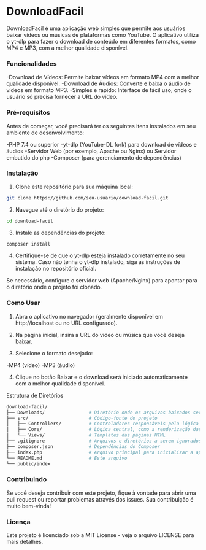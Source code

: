 # DownloadFacil

DownloadFacil é uma aplicação web simples que permite aos usuários baixar vídeos ou músicas de plataformas como YouTube. O aplicativo utiliza o yt-dlp para fazer o download de conteúdo em diferentes formatos, como MP4 e MP3, com a melhor qualidade disponível.

### Funcionalidades

-Download de Vídeos: Permite baixar vídeos em formato MP4 com a melhor qualidade disponível.
-Download de Áudios: Converte e baixa o áudio de vídeos em formato MP3.
-Simples e rápido: Interface de fácil uso, onde o usuário só precisa fornecer a URL do vídeo.

### Pré-requisitos
Antes de começar, você precisará ter os seguintes itens instalados em seu ambiente de desenvolvimento:

-PHP 7.4 ou superior
-yt-dlp (YouTube-DL fork) para download de vídeos e áudios
-Servidor Web (por exemplo, Apache ou Nginx) ou Servidor embutido do php
-Composer (para gerenciamento de dependências)

### Instalação

1. Clone este repositório para sua máquina local:

```bash
git clone https://github.com/seu-usuario/download-facil.git
```

2. Navegue até o diretório do projeto:

```bash
cd download-facil
```

3. Instale as dependências do projeto:

```bash
composer install
```

4. Certifique-se de que o yt-dlp esteja instalado corretamente no seu sistema. Caso não tenha o yt-dlp instalado, siga as instruções de instalação no repositório oficial.

Se necessário, configure o servidor web (Apache/Nginx) para apontar para o diretório onde o projeto foi clonado.

### Como Usar

1. Abra o aplicativo no navegador (geralmente disponível em http://localhost ou no URL configurado).

2. Na página inicial, insira a URL do vídeo ou música que você deseja baixar.

3. Selecione o formato desejado:

-MP4 (vídeo)
-MP3 (áudio)

4. Clique no botão Baixar e o download será iniciado automaticamente com a melhor qualidade disponível.

Estrutura de Diretórios
```bash
download-facil/
├── Downloads/                # Diretório onde os arquivos baixados serão salvos
├── src/                      # Código-fonte do projeto
│   ├── Controllers/          # Controladores responsáveis pela lógica do download
│   ├── Core/                 # Lógica central, como a renderização das views
│   └── Views/                # Templates das páginas HTML
├── .gitignore                # Arquivos e diretórios a serem ignorados pelo Git
├── composer.json             # Dependências do Composer
├── index.php                 # Arquivo principal para inicializar a aplicação
└── README.md                 # Este arquivo
└── public/index
```

### Contribuindo
Se você deseja contribuir com este projeto, fique à vontade para abrir uma pull request ou reportar problemas através dos issues. Sua contribuição é muito bem-vinda!

### Licença
Este projeto é licenciado sob a MIT License - veja o arquivo LICENSE para mais detalhes.